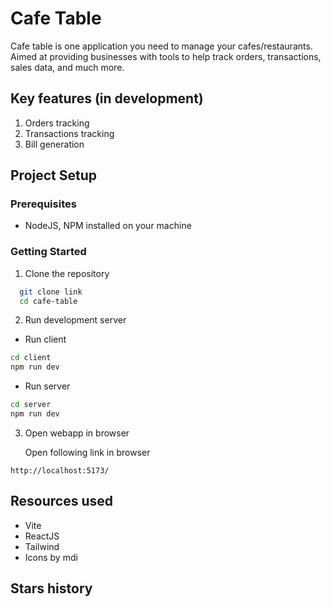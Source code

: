# Cafe Table

Cafe table is one application you need to manage your cafes/restaurants. Aimed at providing businesses with tools to help track orders, transactions, sales data, and much more.

## Key features (in development)

1. Orders tracking
2. Transactions tracking
3. Bill generation


## Project Setup

  ### Prerequisites

  - NodeJS, NPM installed on your machine

  ### Getting Started

1. Clone the repository
  ```bash
    git clone link
    cd cafe-table
  ```

2. Run development server

  - Run client

  ```bash
  cd client
  npm run dev
  ```

  - Run server

  ```bash
  cd server
  npm run dev
  ```

3. Open webapp in browser

    Open following link in browser
  ```
  http://localhost:5173/
  ```


## Resources used

  - Vite
  - ReactJS
  - Tailwind
  - Icons by mdi 

## Stars history

<!-- [![Stargazers over time](https://starchart.cc/florinpop17/app-ideas.svg?variant=dark)](https://starchart.cc/florinpop17/app-ideas) -->
